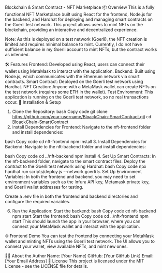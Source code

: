 Blockchain & Smart Contract - NFT Marketplace
📦 Overview
This is a fully functional NFT Marketplace built using React for the frontend, Node.js for the backend, and Hardhat for deploying and managing smart contracts on the Goerli test network. This project allows users to mint NFTs on the blockchain, providing an interactive and decentralized experience.

Note: As this is deployed on a test network (Goerli), the NFT creation is limited and requires minimal balance to mint. Currently, I do not have sufficient balance in my Goerli account to mint NFTs, but the contract works as intended.

🛠️ Features
Frontend: Developed using React, users can connect their wallet using MetaMask to interact with the application.
Backend: Built using Node.js, which communicates with the Ethereum network via smart contracts.
Smart Contract: Deployed on the Goerli test network using Hardhat.
NFT Creation: Anyone with a MetaMask wallet can create NFTs on the test network (requires some ETH in the wallet).
Test Environment: This application is running on the Goerli test network, so no real transactions occur.
🔧 Installation & Setup
1. Clone the Repository:
bash
Copy code
git clone https://github.com/your-username/BloackChain-SmartContract.git
cd BloackChain-SmartContract
2. Install Dependencies for Frontend:
Navigate to the nft-frontend folder and install dependencies:

bash
Copy code
cd nft-frontend
npm install
3. Install Dependencies for Backend:
Navigate to the nft-backend folder and install dependencies:

bash
Copy code
cd ../nft-backend
npm install
4. Set Up Smart Contracts:
In the nft-backend folder, navigate to the smart contract files.
Deploy the contract to the Goerli test network using Hardhat:
bash
Copy code
npx hardhat run scripts/deploy.js --network goerli
5. Set Up Environment Variables:
In both the frontend and backend, you may need to set environment variables such as the Infura API key, Metamask private key, and Goerli wallet addresses for testing.

Create a .env file in both the frontend and backend directories and configure the required variables.

6. Run the Application:
Start the backend:
bash
Copy code
cd nft-backend
npm start
Start the frontend:
bash
Copy code
cd ../nft-frontend
npm start
This should launch the app in your browser, where you can connect your MetaMask wallet and interact with the application.

🌐 Frontend Demo
You can test the frontend by connecting your MetaMask wallet and minting NFTs using the Goerli test network. The UI allows you to connect your wallet, view available NFTs, and mint new ones.

🧑‍💻 About the Author
Name: [Your Name]
GitHub: [Your GitHub Link]
Email: [Your Email Address]
📄 License
This project is licensed under the MIT License - see the LICENSE file for details.
